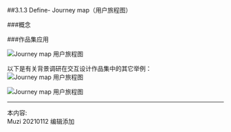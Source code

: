 ##3.1.3 Define- Journey map（用户旅程图）

###概念




###作品集应用

![Journey map 用户旅程图](http://kitpic.makebi.net/2021/ixd_13.jpg)



以下是有关背景调研在交互设计作品集中的其它举例：
![Journey map 用户旅程图](http://kitpic.makebi.net/2021/ixd_14.jpg)

![Journey map 用户旅程图](http://kitpic.makebi.net/2021/ixd_15.jpg)




---
本内容:  
Muzi 20210112 编辑添加

